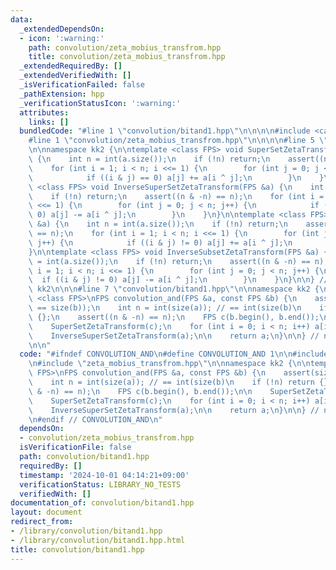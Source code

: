```yaml
---
data:
  _extendedDependsOn:
  - icon: ':warning:'
    path: convolution/zeta_mobius_transfrom.hpp
    title: convolution/zeta_mobius_transfrom.hpp
  _extendedRequiredBy: []
  _extendedVerifiedWith: []
  _isVerificationFailed: false
  _pathExtension: hpp
  _verificationStatusIcon: ':warning:'
  attributes:
    links: []
  bundledCode: "#line 1 \"convolution/bitand1.hpp\"\n\n\n\n#include <cassert>\n\n\
    #line 1 \"convolution/zeta_mobius_transfrom.hpp\"\n\n\n\n#line 5 \"convolution/zeta_mobius_transfrom.hpp\"\
    \n\nnamespace kk2 {\n\ntemplate <class FPS> void SuperSetZetaTransform(FPS &a)\
    \ {\n    int n = int(a.size());\n    if (!n) return;\n    assert((n & -n) == n);\n\
    \    for (int i = 1; i < n; i <<= 1) {\n        for (int j = 0; j < n; j++) {\n\
    \            if ((i & j) == 0) a[j] += a[i ^ j];\n        }\n    }\n}\n\ntemplate\
    \ <class FPS> void InverseSuperSetZetaTransform(FPS &a) {\n    int n = int(a.size());\n\
    \    if (!n) return;\n    assert((n & -n) == n);\n    for (int i = 1; i < n; i\
    \ <<= 1) {\n        for (int j = 0; j < n; j++) {\n            if ((i & j) ==\
    \ 0) a[j] -= a[i ^ j];\n        }\n    }\n}\n\ntemplate <class FPS> void SubsetZetaTransform(FPS\
    \ &a) {\n    int n = int(a.size());\n    if (!n) return;\n    assert((n & -n)\
    \ == n);\n    for (int i = 1; i < n; i <<= 1) {\n        for (int j = 0; j < n;\
    \ j++) {\n            if ((i & j) != 0) a[j] += a[i ^ j];\n        }\n    }\n\
    }\n\ntemplate <class FPS> void InverseSubsetZetaTransform(FPS &a) {\n    int n\
    \ = int(a.size());\n    if (!n) return;\n    assert((n & -n) == n);\n    for (int\
    \ i = 1; i < n; i <<= 1) {\n        for (int j = 0; j < n; j++) {\n          \
    \  if ((i & j) != 0) a[j] -= a[i ^ j];\n        }\n    }\n}\n\n} // namespace\
    \ kk2\n\n\n#line 7 \"convolution/bitand1.hpp\"\n\nnamespace kk2 {\n\ntemplate\
    \ <class FPS>\nFPS convolution_and(FPS &a, const FPS &b) {\n    assert(size(a)\
    \ == size(b));\n    int n = int(size(a)); // == int(size(b)\n    if (!n) return\
    \ {};\n    assert((n & -n) == n);\n    FPS c(b.begin(), b.end());\n\n    SuperSetZetaTransform(a);\n\
    \    SuperSetZetaTransform(c);\n    for (int i = 0; i < n; i++) a[i] *= c[i];\n\
    \    InverseSuperSetZetaTransform(a);\n\n    return a;\n}\n\n} // namespace kk2\n\
    \n\n"
  code: "#ifndef CONVOLUTION_AND\n#define CONVOLUTION_AND 1\n\n#include <cassert>\n\
    \n#include \"zeta_mobius_transfrom.hpp\"\n\nnamespace kk2 {\n\ntemplate <class\
    \ FPS>\nFPS convolution_and(FPS &a, const FPS &b) {\n    assert(size(a) == size(b));\n\
    \    int n = int(size(a)); // == int(size(b)\n    if (!n) return {};\n    assert((n\
    \ & -n) == n);\n    FPS c(b.begin(), b.end());\n\n    SuperSetZetaTransform(a);\n\
    \    SuperSetZetaTransform(c);\n    for (int i = 0; i < n; i++) a[i] *= c[i];\n\
    \    InverseSuperSetZetaTransform(a);\n\n    return a;\n}\n\n} // namespace kk2\n\
    \n#endif // CONVOLUTION_AND\n"
  dependsOn:
  - convolution/zeta_mobius_transfrom.hpp
  isVerificationFile: false
  path: convolution/bitand1.hpp
  requiredBy: []
  timestamp: '2024-10-01 04:14:21+09:00'
  verificationStatus: LIBRARY_NO_TESTS
  verifiedWith: []
documentation_of: convolution/bitand1.hpp
layout: document
redirect_from:
- /library/convolution/bitand1.hpp
- /library/convolution/bitand1.hpp.html
title: convolution/bitand1.hpp
---
```

